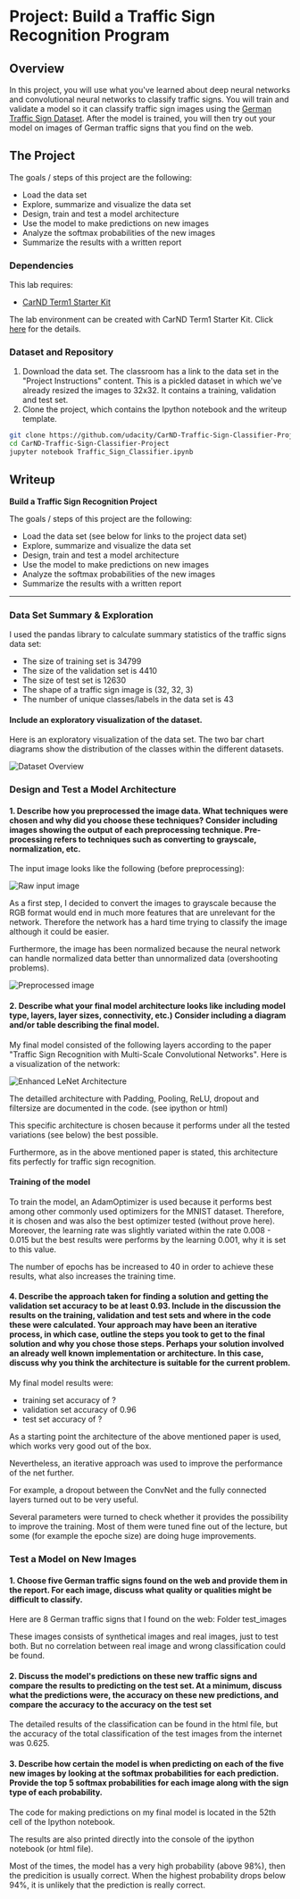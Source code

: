 # Project: Build a Traffic Sign Recognition Program

Overview
---
In this project, you will use what you've learned about deep neural networks and convolutional neural networks to classify traffic signs. You will train and validate a model so it can classify traffic sign images using the [German Traffic Sign Dataset](http://benchmark.ini.rub.de/?section=gtsrb&subsection=dataset). After the model is trained, you will then try out your model on images of German traffic signs that you find on the web.


The Project
---
The goals / steps of this project are the following:
* Load the data set
* Explore, summarize and visualize the data set
* Design, train and test a model architecture
* Use the model to make predictions on new images
* Analyze the softmax probabilities of the new images
* Summarize the results with a written report


### Dependencies
This lab requires:

* [CarND Term1 Starter Kit](https://github.com/udacity/CarND-Term1-Starter-Kit)

The lab environment can be created with CarND Term1 Starter Kit. Click [here](https://github.com/udacity/CarND-Term1-Starter-Kit/blob/master/README.md) for the details.

### Dataset and Repository

1. Download the data set. The classroom has a link to the data set in the "Project Instructions" content. This is a pickled dataset in which we've already resized the images to 32x32. It contains a training, validation and test set.
2. Clone the project, which contains the Ipython notebook and the writeup template.
```sh
git clone https://github.com/udacity/CarND-Traffic-Sign-Classifier-Project
cd CarND-Traffic-Sign-Classifier-Project
jupyter notebook Traffic_Sign_Classifier.ipynb
```


Writeup
---


**Build a Traffic Sign Recognition Project**

The goals / steps of this project are the following:
* Load the data set (see below for links to the project data set)
* Explore, summarize and visualize the data set
* Design, train and test a model architecture
* Use the model to make predictions on new images
* Analyze the softmax probabilities of the new images
* Summarize the results with a written report

---
### Data Set Summary & Exploration

I used the pandas library to calculate summary statistics of the traffic signs data set:

* The size of training set is 34799
* The size of the validation set is 4410
* The size of test set is 12630
* The shape of a traffic sign image is (32, 32, 3)
* The number of unique classes/labels in the data set is 43

#### Include an exploratory visualization of the dataset.

Here is an exploratory visualization of the data set. 
The two bar chart diagrams show the distribution of the classes within the different datasets.

![Dataset Overview](doc/dataset_overview.jpg)

### Design and Test a Model Architecture

#### 1. Describe how you preprocessed the image data. What techniques were chosen and why did you choose these techniques? Consider including images showing the output of each preprocessing technique. Pre-processing refers to techniques such as converting to grayscale, normalization, etc. 

The input image looks like the following (before preprocessing):

![Raw input image](doc/raw_input.jpg)

As a first step, I decided to convert the images to grayscale because the RGB format would end in much more features that are unrelevant for the network.
Therefore the network has a hard time trying to classify the image although it could be easier.

Furthermore, the image has been normalized because the neural network can handle normalized data better than unnormalized data (overshooting problems).

![Preprocessed image](doc/preprocessed_image.jpg)

#### 2. Describe what your final model architecture looks like including model type, layers, layer sizes, connectivity, etc.) Consider including a diagram and/or table describing the final model.

My final model consisted of the following layers according to the paper "Traffic Sign Recognition with Multi-Scale Convolutional Networks".
Here is a visualization of the network:

![Enhanced LeNet Architecture](doc/lenet_architecture.jpg)

The detailled architecture with Padding, Pooling, ReLU, dropout and filtersize are documented in the code. (see ipython or html)

This specific architecture is chosen because it performs under all the tested variations (see below) the best possible. 

Furthermore, as in the above mentioned paper is stated, this architecture fits perfectly for traffic sign recognition.

#### Training of the model

To train the model, an AdamOptimizer is used because it performs best among other commonly used optimizers for the MNIST dataset. Therefore, it is chosen and was also the best optimizer tested (without prove here).
Moreover, the learning rate was slightly variated within the rate 0.008 - 0.015 but the best results were performs by the learning 0.001, why it is set to this value.

The number of epochs has be increased to 40 in order to achieve these results, what also increases the training time.

#### 4. Describe the approach taken for finding a solution and getting the validation set accuracy to be at least 0.93. Include in the discussion the results on the training, validation and test sets and where in the code these were calculated. Your approach may have been an iterative process, in which case, outline the steps you took to get to the final solution and why you chose those steps. Perhaps your solution involved an already well known implementation or architecture. In this case, discuss why you think the architecture is suitable for the current problem.

My final model results were:
* training set accuracy of ?
* validation set accuracy of 0.96
* test set accuracy of ?

As a starting point the architecture of the above mentioned paper is used, which works very good out of the box.

Nevertheless, an iterative approach was used to improve the performance of the net further.

For example, a dropout between the ConvNet and the fully connected layers turned out to be very useful.

Several parameters were turned to check whether it provides the possibility to improve the training.
Most of them were tuned fine out of the lecture, but some (for example the epoche size) are doing huge improvements.


### Test a Model on New Images

#### 1. Choose five German traffic signs found on the web and provide them in the report. For each image, discuss what quality or qualities might be difficult to classify.

Here are 8 German traffic signs that I found on the web: Folder test_images

These images consists of synthetical images and real images, just to test both. 
But no correlation between real image and wrong classification could be found. 

#### 2. Discuss the model's predictions on these new traffic signs and compare the results to predicting on the test set. At a minimum, discuss what the predictions were, the accuracy on these new predictions, and compare the accuracy to the accuracy on the test set 

The detailed results of the classification can be found in the html file, but the accuracy of the total classification of the test images from the internet was 0.625. 

#### 3. Describe how certain the model is when predicting on each of the five new images by looking at the softmax probabilities for each prediction. Provide the top 5 softmax probabilities for each image along with the sign type of each probability. 

The code for making predictions on my final model is located in the 52th cell of the Ipython notebook.

The results are also printed directly into the console of the ipython notebook (or html file).

Most of the times, the model has a very high probability (above 98%), then the predicition is usually correct. 
When the highest probability drops below 94%, it is unlikely that the prediction is really correct.